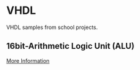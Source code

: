 VHDL
====

VHDL samples from school projects.


16bit-Arithmetic Logic Unit (ALU)
---------------

[More Information](https://github.com/eozbademci/VHDL/tree/main/16bit-ALU)